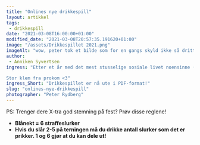 ```yaml
---
title: "Onlines nye drikkespill"
layout: artikkel 
tags: 
 - drikkespill
date: "2021-03-08T16:00:00+01:00"
modified_date: "2021-03-08T20:57:35.191620+01:00"
image: "/assets/Drikkespillet 2021.png"
imageAlt: "wow, peter tok et bilde som for en gangs skyld ikke så dritt ut, god dang bra jobba! Spillet ser bra ut uansett"
author:
 - Anniken Syvertsen
ingress: "Etter et år med det mest stusselige sosiale livet noensinne (rip), ønsker vi i prokom å komme med vårt bidrag for å lindre det smertefulle savnet etter alle de tapte sosiale arrangementene i Online. Dette har ikke vært et gøyalt år og abstinensene etter en bra fest i regi av arrkom eller kos på kontoret med trikom er store. Derfor har vi nå tenkt ut en unik måte å la deg få oppleve alle de fete Online-arrangementene du har gått glipp av det siste året, på én og samme kveld! Høres ut som at det er for godt til å være sant, eller hva? Men det er det (nesten) ikke! Hvis du, som oss, savner bedpres, surfetur, x-fest, Åre, og alt annet - frykt ikke. Vi tilbyr nå en kreativ, dog noe mindre fysisk, løsning. La oss så ydmykt få lov til å presentere midtsiden av det nye Offline-magasinet (nei, det er ikke oss uten klær): Onlines Drikkespill! Du leste riktig. Et eget drikkespill, spesielt tilpasset til alle nye og gamle onlinere der ute! Sikre deg nyeste utgave av Offline fra kontoret, eller [last ned PDF-en fra OW](https://online.ntnu.no/wiki/online/info/trivia/onlines-drikkespill-2021/) og spill deg gjennom memory-lane med dine heldige sosiale nærkontakter. Vi håper dette kan være en trøst mens vi venter på at livet skal bli som det en gang var.

Stor klem fra prokom <3"
ingress_Short: "Drikkespillet er nå ute i PDF-format!"
slug: "onlines-nye-drikkespill"
photographer: "Peter Rydberg"
---
```

PS: Trenger dere X-tra god stemning på fest? Prøv disse reglene!

 * **Blånekt = 6 straffeslurker**
 * **Hvis du slår 2-5 på terningen må du drikke antall slurker som det er prikker. 1 og 6 gjør at du kan dele ut!**
